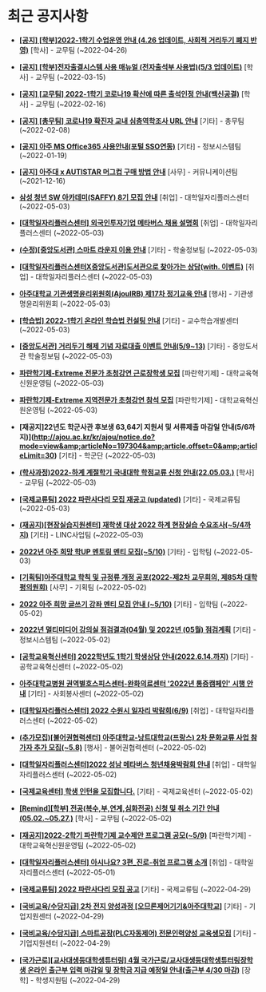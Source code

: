 # 최근 공지사항

* **[[공지] [학부]2022-1학기 수업운영 안내 (4.26 업데이트, 사회적 거리두기 폐지 반영)](http://ajou.ac.kr/kr/ajou/notice.do?mode=view&amp;articleNo=196998&amp;article.offset=0&amp;articleLimit=30)**
 [학사] - 교무팀 (~2022-04-26)

* **[[공지] [학부]전자출결시스템 사용 매뉴얼 (전자출석부 사용법)(5/3 업데이트)](http://ajou.ac.kr/kr/ajou/notice.do?mode=view&amp;articleNo=192571&amp;article.offset=0&amp;articleLimit=30)**
 [학사] - 교무팀 (~2022-03-15)

* **[[공지] [교무팀] 2022-1학기 코로나19 확산에 따른 출석인정 안내(백신공결)](http://ajou.ac.kr/kr/ajou/notice.do?mode=view&amp;articleNo=180913&amp;article.offset=0&amp;articleLimit=30)**
 [학사] - 교무팀 (~2022-02-16)

* **[[공지] [총무팀] 코로나19 확진자 교내 심층역학조사 URL 안내](http://ajou.ac.kr/kr/ajou/notice.do?mode=view&amp;articleNo=180493&amp;article.offset=0&amp;articleLimit=30)**
 [기타] - 총무팀 (~2022-02-08)

* **[[공지] 아주 MS Office365 사용안내(포털 SSO연동)](http://ajou.ac.kr/kr/ajou/notice.do?mode=view&amp;articleNo=179802&amp;article.offset=0&amp;articleLimit=30)**
 [기타] - 정보시스템팀 (~2022-01-19)

* **[[공지] 아주대 x AUTISTAR 머그컵 구매 방법 안내](http://ajou.ac.kr/kr/ajou/notice.do?mode=view&amp;articleNo=147976&amp;article.offset=0&amp;articleLimit=30)**
 [사무] - 커뮤니케이션팀 (~2021-12-16)

* **[삼성 청년 SW 아카데미(SAFFY) 8기 모집 안내](http://ajou.ac.kr/kr/ajou/notice.do?mode=view&amp;articleNo=197346&amp;article.offset=0&amp;articleLimit=30)**
 [취업] - 대학일자리플러스센터 (~2022-05-03)

* **[[대학일자리플러스센터] 외국인투자기업 메타버스 채용 설명회](http://ajou.ac.kr/kr/ajou/notice.do?mode=view&amp;articleNo=197345&amp;article.offset=0&amp;articleLimit=30)**
 [취업] - 대학일자리플러스센터 (~2022-05-03)

* **[(수정)[중앙도서관] 스마트 라운지 이용 안내](http://ajou.ac.kr/kr/ajou/notice.do?mode=view&amp;articleNo=197343&amp;article.offset=0&amp;articleLimit=30)**
 [기타] - 학술정보팀 (~2022-05-03)

* **[[대학일자리플러스센터X중앙도서관]도서관으로 찾아가는 상담(with. 이벤트)](http://ajou.ac.kr/kr/ajou/notice.do?mode=view&amp;articleNo=197338&amp;article.offset=0&amp;articleLimit=30)**
 [취업] - 대학일자리플러스센터 (~2022-05-03)

* **[아주대학교 기관생명윤리위원회(AjouIRB) 제17차 정기교육 안내](http://ajou.ac.kr/kr/ajou/notice.do?mode=view&amp;articleNo=197336&amp;article.offset=0&amp;articleLimit=30)**
 [행사] - 기관생명윤리위원회 (~2022-05-03)

* **[[학습법] 2022-1학기 온라인 학습법 컨설팅 안내](http://ajou.ac.kr/kr/ajou/notice.do?mode=view&amp;articleNo=197321&amp;article.offset=0&amp;articleLimit=30)**
 [기타] - 교수학습개발센터 (~2022-05-03)

* **[[중앙도서관] 거리두기 해제 기념 자료대출 이벤트 안내(5/9~13)](http://ajou.ac.kr/kr/ajou/notice.do?mode=view&amp;articleNo=197318&amp;article.offset=0&amp;articleLimit=30)**
 [기타] - 중앙도서관 학술정보팀 (~2022-05-03)

* **[파란학기제-Extreme 전문가 초청강연 근로장학생 모집](http://ajou.ac.kr/kr/ajou/notice.do?mode=view&amp;articleNo=197316&amp;article.offset=0&amp;articleLimit=30)**
 [파란학기제] - 대학교육혁신원운영팀 (~2022-05-03)

* **[파란학기제-Extreme 지역전문가 초청강연 참석 모집](http://ajou.ac.kr/kr/ajou/notice.do?mode=view&amp;articleNo=197310&amp;article.offset=0&amp;articleLimit=30)**
 [파란학기제] - 대학교육혁신원운영팀 (~2022-05-03)

* **[재공지]22년도 학군사관 후보생 63,64기 지원서 및 서류제출 마감일 안내(5/6까지)](http://ajou.ac.kr/kr/ajou/notice.do?mode=view&amp;articleNo=197304&amp;article.offset=0&amp;articleLimit=30)**
 [기타] - 학군단 (~2022-05-03)

* **[(학사과정)2022-하계 계절학기 국내대학 학점교류 신청 안내(22.05.03.)](http://ajou.ac.kr/kr/ajou/notice.do?mode=view&amp;articleNo=197302&amp;article.offset=0&amp;articleLimit=30)**
 [학사] - 교무팀 (~2022-05-03)

* **[[국제교류팀] 2022 파란사다리 모집 재공고 (updated)](http://ajou.ac.kr/kr/ajou/notice.do?mode=view&amp;articleNo=197301&amp;article.offset=0&amp;articleLimit=30)**
 [기타] - 국제교류팀 (~2022-05-03)

* **[(재공지)[현장실습지원센터] 재학생 대상 2022 하계 현장실습 수요조사(~5/4까지)](http://ajou.ac.kr/kr/ajou/notice.do?mode=view&amp;articleNo=197299&amp;article.offset=0&amp;articleLimit=30)**
 [기타] - LINC사업팀 (~2022-05-03)

* **[2022년 아주 희망 학UP 멘토링 멘티 모집(~5/10)](http://ajou.ac.kr/kr/ajou/notice.do?mode=view&amp;articleNo=197295&amp;article.offset=0&amp;articleLimit=30)**
 [기타] - 입학팀 (~2022-05-03)

* **[[기획팀]아주대학교 학칙 및 규정류 개정 공포(2022-제2차 교무회의, 제85차 대학평의원회)](http://ajou.ac.kr/kr/ajou/notice.do?mode=view&amp;articleNo=197291&amp;article.offset=0&amp;articleLimit=30)**
 [사무] - 기획팀 (~2022-05-02)

* **[2022 아주 희망 글쓰기 강좌 멘티 모집 안내 (~5/10)](http://ajou.ac.kr/kr/ajou/notice.do?mode=view&amp;articleNo=197290&amp;article.offset=0&amp;articleLimit=30)**
 [기타] - 입학팀 (~2022-05-02)

* **[2022년 멀티미디어 강의실 점검결과(04월) 및 2022년 (05월) 점검계획](http://ajou.ac.kr/kr/ajou/notice.do?mode=view&amp;articleNo=197276&amp;article.offset=0&amp;articleLimit=30)**
 [기타] - 정보시스템팀 (~2022-05-02)

* **[[공학교육혁신센터] 2022학년도 1학기 학생상담 안내(2022.6.14.까지)](http://ajou.ac.kr/kr/ajou/notice.do?mode=view&amp;articleNo=197269&amp;article.offset=0&amp;articleLimit=30)**
 [기타] - 공학교육혁신센터 (~2022-05-02)

* **[아주대학교병원 권역별호스피스센터-완화의료센터 &#x27;2022년 통증캠페인&#x27; 시행 안내](http://ajou.ac.kr/kr/ajou/notice.do?mode=view&amp;articleNo=197268&amp;article.offset=0&amp;articleLimit=30)**
 [기타] - 사회봉사센터 (~2022-05-02)

* **[[대학일자리플러스센터] 2022 수원시 일자리 박람회(6/9)](http://ajou.ac.kr/kr/ajou/notice.do?mode=view&amp;articleNo=197267&amp;article.offset=0&amp;articleLimit=30)**
 [취업] - 대학일자리플러스센터 (~2022-05-02)

* **[(추가모집)[불어권협력센터] 아주대학교-낭트대학교(프랑스) 2차 문화교류 사업 참가자 추가 모집(~5.8)](http://ajou.ac.kr/kr/ajou/notice.do?mode=view&amp;articleNo=197259&amp;article.offset=0&amp;articleLimit=30)**
 [행사] - 불어권협력센터 (~2022-05-02)

* **[[대학일자리플러스센터]2022 성남 메타버스 청년채용박람회 안내](http://ajou.ac.kr/kr/ajou/notice.do?mode=view&amp;articleNo=197257&amp;article.offset=0&amp;articleLimit=30)**
 [취업] - 대학일자리플러스센터 (~2022-05-02)

* **[[국제교육센터] 학생 인턴을 모집합니다.](http://ajou.ac.kr/kr/ajou/notice.do?mode=view&amp;articleNo=197256&amp;article.offset=0&amp;articleLimit=30)**
 [기타] - 국제교육센터 (~2022-05-02)

* **[[Remind][학부] 전공(복수,부,연계,심화전공) 신청 및 취소 기간 안내 (05.02.~05.27.)](http://ajou.ac.kr/kr/ajou/notice.do?mode=view&amp;articleNo=197248&amp;article.offset=0&amp;articleLimit=30)**
 [학사] - 교무팀 (~2022-05-02)

* **[[재공지]2022-2학기 파란학기제 교수제안 프로그램 공모(~5/9)](http://ajou.ac.kr/kr/ajou/notice.do?mode=view&amp;articleNo=197245&amp;article.offset=0&amp;articleLimit=30)**
 [파란학기제] - 대학교육혁신원운영팀 (~2022-05-02)

* **[[대학일자리플러스센터] 아시나요? 3편_진로-취업 프로그램 소개](http://ajou.ac.kr/kr/ajou/notice.do?mode=view&amp;articleNo=197243&amp;article.offset=0&amp;articleLimit=30)**
 [취업] - 대학일자리플러스센터 (~2022-05-01)

* **[[국제교류팀] 2022 파란사다리 모집 공고](http://ajou.ac.kr/kr/ajou/notice.do?mode=view&amp;articleNo=197237&amp;article.offset=0&amp;articleLimit=30)**
 [기타] - 국제교류팀 (~2022-04-29)

* **[[국비교육/수당지급] 2차 전지 양성과정 [오므론제어기기&amp;아주대학교]](http://ajou.ac.kr/kr/ajou/notice.do?mode=view&amp;articleNo=197236&amp;article.offset=0&amp;articleLimit=30)**
 [기타] - 기업지원센터 (~2022-04-29)

* **[[국비교육/수당지급] 스마트공장(PLC자동제어) 전문인력양성 교육생모집](http://ajou.ac.kr/kr/ajou/notice.do?mode=view&amp;articleNo=197235&amp;article.offset=0&amp;articleLimit=30)**
 [기타] - 기업지원센터 (~2022-04-29)

* **[[국가근로][교사대생등대학생튜터링] 4월 국가근로/교사대생등대학생튜터링장학생 온라인 출근부 입력 마감일 및 장학금 지급 예정일 안내(출근부 4/30 마감)](http://ajou.ac.kr/kr/ajou/notice.do?mode=view&amp;articleNo=197229&amp;article.offset=0&amp;articleLimit=30)**
 [장학] - 학생지원팀 (~2022-04-29)

